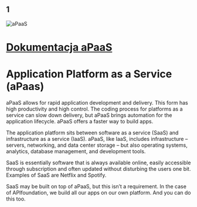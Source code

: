 ## 1
![aPaaS](https://logo.apaas.pl/1/cover.png)

# [Dokumentacja  aPaaS](https://docs.apaas.pl)

# Application Platform as a Service (aPaas)

aPaaS allows for rapid application development and delivery. This form has high productivity and high control. The coding process for platforms as a service can slow down delivery, but aPaaS brings automation for the application lifecycle. aPaaS offers a faster way to build apps.


The application platform sits between software as a service (SaaS) and infrastructure as a service (IaaS).
aPaaS, like IaaS, includes infrastructure – servers, networking, and data center storage – but also operating systems, analytics, database management, and development tools.

SaaS is essentially software that is always available online, easily accessible through subscription and often updated without disturbing the users one bit. Examples of SaaS are Netflix and Spotify.

SaaS may be built on top of aPaaS, but this isn’t a requirement. In the case of APIfoundation, we build all our apps on our own platform. And you can do this too. 


